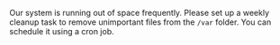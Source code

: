 Our system is running out of space frequently. Please set up a weekly cleanup task to remove unimportant files from the `/var` folder. You can schedule it using a cron job. 
